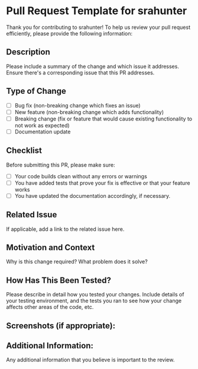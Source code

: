 # Pull Request Template for srahunter

Thank you for contributing to srahunter! To help us review your pull request efficiently, please provide the following information:

## Description
Please include a summary of the change and which issue it addresses. Ensure there's a corresponding issue that this PR addresses.

## Type of Change
- [ ] Bug fix (non-breaking change which fixes an issue)
- [ ] New feature (non-breaking change which adds functionality)
- [ ] Breaking change (fix or feature that would cause existing functionality to not work as expected)
- [ ] Documentation update

## Checklist
Before submitting this PR, please make sure:
- [ ] Your code builds clean without any errors or warnings
- [ ] You have added tests that prove your fix is effective or that your feature works
- [ ] You have updated the documentation accordingly, if necessary.

## Related Issue
If applicable, add a link to the related issue here.

## Motivation and Context
Why is this change required? What problem does it solve?

## How Has This Been Tested?
Please describe in detail how you tested your changes. Include details of your testing environment, and the tests you ran to see how your change affects other areas of the code, etc.

## Screenshots (if appropriate):

## Additional Information:
Any additional information that you believe is important to the review.

